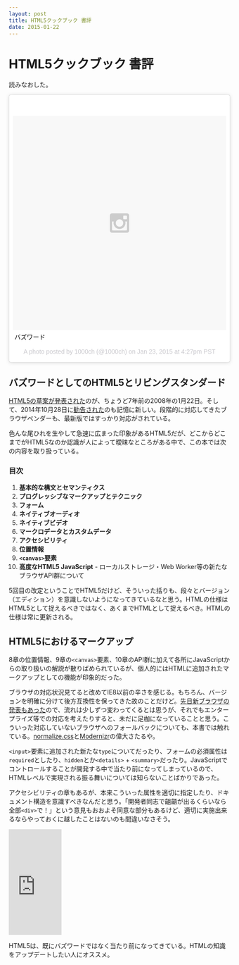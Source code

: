 ```yaml
---
layout: post
title: HTML5クックブック 書評
date: 2015-01-22
---
```


# HTML5クックブック 書評

読みなおした。

<blockquote class="instagram-media" data-instgrm-captioned data-instgrm-version="4" style=" background:#FFF; border:0; border-radius:3px; box-shadow:0 0 1px 0 rgba(0,0,0,0.5),0 1px 10px 0 rgba(0,0,0,0.15); margin: 1px; max-width:658px; padding:0; width:99.375%; width:-webkit-calc(100% - 2px); width:calc(100% - 2px);"><div style="padding:8px;"> <div style=" background:#F8F8F8; line-height:0; margin-top:40px; padding:50% 0; text-align:center; width:100%;"> <div style=" background:url(data:image/png;base64,iVBORw0KGgoAAAANSUhEUgAAACwAAAAsCAMAAAApWqozAAAAGFBMVEUiIiI9PT0eHh4gIB4hIBkcHBwcHBwcHBydr+JQAAAACHRSTlMABA4YHyQsM5jtaMwAAADfSURBVDjL7ZVBEgMhCAQBAf//42xcNbpAqakcM0ftUmFAAIBE81IqBJdS3lS6zs3bIpB9WED3YYXFPmHRfT8sgyrCP1x8uEUxLMzNWElFOYCV6mHWWwMzdPEKHlhLw7NWJqkHc4uIZphavDzA2JPzUDsBZziNae2S6owH8xPmX8G7zzgKEOPUoYHvGz1TBCxMkd3kwNVbU0gKHkx+iZILf77IofhrY1nYFnB/lQPb79drWOyJVa/DAvg9B/rLB4cC+Nqgdz/TvBbBnr6GBReqn/nRmDgaQEej7WhonozjF+Y2I/fZou/qAAAAAElFTkSuQmCC); display:block; height:44px; margin:0 auto -44px; position:relative; top:-22px; width:44px;"></div></div> <p style=" margin:8px 0 0 0; padding:0 4px;"> <a href="https://instagram.com/p/yN3B56hp8F/" style=" color:#000; font-family:Arial,sans-serif; font-size:14px; font-style:normal; font-weight:normal; line-height:17px; text-decoration:none; word-wrap:break-word;" target="_top">バズワード</a></p> <p style=" color:#c9c8cd; font-family:Arial,sans-serif; font-size:14px; line-height:17px; margin-bottom:0; margin-top:8px; overflow:hidden; padding:8px 0 7px; text-align:center; text-overflow:ellipsis; white-space:nowrap;">A photo posted by 1000ch (@1000ch) on <time style=" font-family:Arial,sans-serif; font-size:14px; line-height:17px;" datetime="2015-01-24T00:27:43+00:00">Jan 23, 2015 at 4:27pm PST</time></p></div></blockquote>

## バズワードとしてのHTML5とリビングスタンダード

[HTML5の草案が発表された](http://www.w3.org/2008/02/html5-pressrelease.html.ja)のが、ちょうど7年前の2008年の1月22日。そして、2014年10月28日に[勧告された](http://www.w3.org/2014/10/html5-rec.html.ja)のも記憶に新しい。段階的に対応してきたブラウザベンダーも、最新版ではすっかり対応がされている。

色んな尾ひれを生やして急速に広まった印象があるHTML5だが、どこからどこまでがHTML5なのか認識が人によって曖昧なところがある中で、この本では次の内容を取り扱っている。

### 目次

1. **基本的な構文とセマンティクス**
2. **プログレッシブなマークアップとテクニック**
3. **フォーム**
4. **ネイティブオーディオ**
5. **ネイティブビデオ**
6. **マークロデータとカスタムデータ**
7. **アクセシビリティ**
8. **位置情報**
9. **`<canvas>`要素**
10. **高度なHTML5 JavaScript** - ローカルストレージ・Web Worker等の新たなブラウザAPI群について

5回目の改定ということでHTML5だけど、そういった括りも、段々とバージョン（エディション）を意識しないようになってきているなと思う。HTMLの仕様はHTML5として捉えるべきではなく、あくまでHTMLとして捉えるべき。HTMLの仕様は常に更新される。

## HTML5におけるマークアップ

8章の位置情報、9章の`<canvas>`要素、10章のAPI群に加えて各所にJavaScriptからの取り扱いの解説が散りばめられているが、個人的にはHTMLに追加されたマークアップとしての機能が印象的だった。

ブラウザの対応状況見てると改めてIE8以前の辛さを感じる。もちろん、バージョンを明確に分けて後方互換性を保ってきた故のことだけど。[先日新ブラウザの発表もあった](http://www.itmedia.co.jp/news/articles/1501/22/news047.html)ので、流れは少しずつ変わってくるとは思うが、それでもエンタープライズ等での対応を考えたりすると、未だに足枷になっていることと思う。こういった対応していないブラウザへのフォールバックについても、本書では触れている。[normalize.css](https://github.com/necolas/normalize.css)と[Modernizr](https://github.com/Modernizr/Modernizr)の偉大さたるや。

`<input>`要素に追加された新たな`type`についてだったり、フォームの必須属性は`required`としたり、`hidden`とか`<details>` + `<summary>`だったり。JavaScriptでコントロールすることが開発する中で当たり前になってしまっているので、HTMLレベルで実現される振る舞いについては知らないことばかりであった。

アクセシビリティの章もあるが、本来こういった属性を適切に指定したり、ドキュメント構造を意識すべきなんだと思う。「開発者同志で齟齬が出るくらいなら全部`<div>`で！」という意見もおおよそ同意な部分もあるけど、適切に実施出来るならやっておくに越したことはないのも間違いなさそう。

<iframe src="https://rcm-fe.amazon-adsystem.com/e/cm?t=1000ch-22&o=9&p=8&l=as1&asins=4873115477&ref=qf_sp_asin_til&fc1=000000&IS2=1&lt1=_blank&m=amazon&lc1=0000FF&bc1=000000&bg1=FFFFFF&f=ifr" style="width:120px;height:240px;" scrolling="no" marginwidth="0" marginheight="0" frameborder="0"></iframe>

HTML5は、既にバズワードではなく当たり前になってきている。HTMLの知識をアップデートしたい人にオススメ。